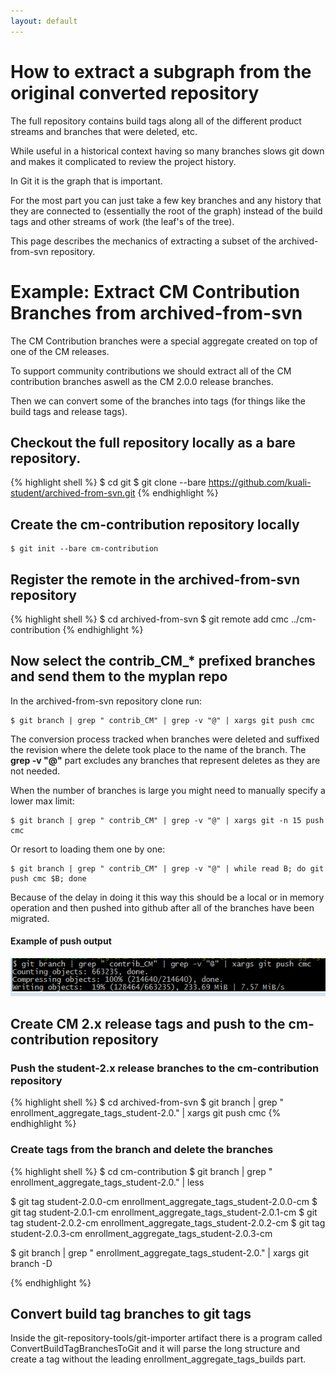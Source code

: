 ```yaml
---
layout: default
---
```


# How to extract a subgraph from the original converted repository

The full repository contains build tags along all of the different product streams and branches that were deleted, etc.

While useful in a historical context having so many branches slows git down and makes it complicated to review the project history.

In Git it is the graph that is important.

For the most part you can just take a few key branches and any history that they are connected to (essentially the root of the graph) instead of the build tags and other streams of work (the leaf's of the tree).

This page describes the mechanics of extracting a subset of the archived-from-svn repository.

# Example: Extract CM Contribution Branches from archived-from-svn

The CM Contribution branches were a special aggregate created on top of one of the CM releases.

To support community contributions we should extract all of the CM contribution branches aswell as the CM 2.0.0 release branches.

Then we can convert some of the branches into tags (for things like the build tags and release tags).

## Checkout the full repository locally as a bare repository.

{% highlight shell %}
$ cd git
$ git clone --bare https://github.com/kuali-student/archived-from-svn.git
{% endhighlight %}

## Create the cm-contribution repository locally

```
$ git init --bare cm-contribution
```

## Register the remote in the archived-from-svn repository


{% highlight shell %}
$ cd archived-from-svn
$ git remote add cmc ../cm-contribution
{% endhighlight %}

## Now select the contrib_CM_* prefixed branches and send them to the myplan repo

In the archived-from-svn repository clone run:

```
$ git branch | grep " contrib_CM" | grep -v "@" | xargs git push cmc
```


The conversion process tracked when branches were deleted and suffixed the revision where the delete took place to the name of the branch.  The **grep -v "@"** part excludes any branches that represent deletes as they are not needed.

When the number of branches is large you might need to manually specify a lower max limit:
```
$ git branch | grep " contrib_CM" | grep -v "@" | xargs git -n 15 push cmc
```

Or resort to loading them one by one:

```
$ git branch | grep " contrib_CM" | grep -v "@" | while read B; do git push cmc $B; done
```

Because of the delay in doing it this way this should be a local or in memory operation and then pushed into github after all of the branches have been migrated.

#### Example of push output
![](images/push-contrib-cm.png)


## Create CM 2.x release tags and push to the cm-contribution repository

### Push the student-2.x release branches to the cm-contribution repository

{% highlight shell %}
$ cd archived-from-svn
$ git branch | grep " enrollment_aggregate_tags_student-2.0." | xargs git push cmc
{% endhighlight %}

### Create tags from the branch and delete the branches

{% highlight shell %}
$ cd cm-contribution
$ git branch | grep " enrollment_aggregate_tags_student-2.0." | less

$ git tag student-2.0.0-cm enrollment_aggregate_tags_student-2.0.0-cm
$ git tag student-2.0.1-cm enrollment_aggregate_tags_student-2.0.1-cm
$ git tag student-2.0.2-cm enrollment_aggregate_tags_student-2.0.2-cm
$ git tag student-2.0.3-cm enrollment_aggregate_tags_student-2.0.3-cm

$ git branch | grep " enrollment_aggregate_tags_student-2.0." | xargs git branch -D

{% endhighlight %}

## Convert build tag branches to git tags

Inside the git-repository-tools/git-importer artifact there is a program called ConvertBuildTagBranchesToGit and it will parse the long structure and create a tag without the leading enrollment_aggregate_tags_builds part.




